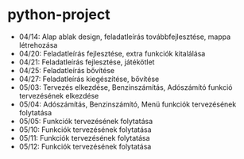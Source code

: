 # python-project
- 04/14: Alap ablak design, feladatleírás továbbfejlesztése, mappa létrehozása
- 04/20: Feladatleírás fejlesztése, extra funkciók kitalálása
- 04/21: Feladatleírás fejlesztése, játékötlet
- 04/25: Feladatleírás bővítése
- 04/27: Feladatleírás kiegészítése, bővítése
- 05/03: Tervezés elkezdése, Benzinszámítás, Adószámító funkció tervezésének elkezdése
- 05/04: Adószámítás, Benzinszámító, Menü funkciók tervezésének folytatása
- 05/05: Funkciók tervezésének folytatása
- 05/10: Funkciók tervezésének folytatása
- 05/11: Funkciók tervezésének folytatása
- 05/12: Funkciók tervezésének folytatása

